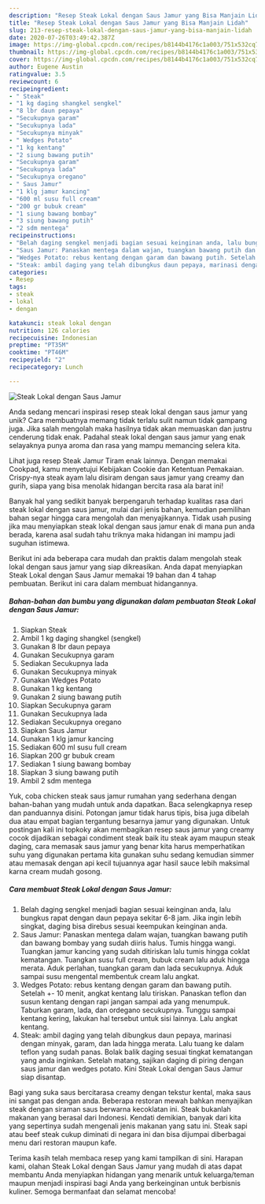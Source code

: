 ```yaml
---
description: "Resep Steak Lokal dengan Saus Jamur yang Bisa Manjain Lidah"
title: "Resep Steak Lokal dengan Saus Jamur yang Bisa Manjain Lidah"
slug: 213-resep-steak-lokal-dengan-saus-jamur-yang-bisa-manjain-lidah
date: 2020-07-26T03:49:42.387Z
image: https://img-global.cpcdn.com/recipes/b8144b4176c1a003/751x532cq70/steak-lokal-dengan-saus-jamur-foto-resep-utama.jpg
thumbnail: https://img-global.cpcdn.com/recipes/b8144b4176c1a003/751x532cq70/steak-lokal-dengan-saus-jamur-foto-resep-utama.jpg
cover: https://img-global.cpcdn.com/recipes/b8144b4176c1a003/751x532cq70/steak-lokal-dengan-saus-jamur-foto-resep-utama.jpg
author: Eugene Austin
ratingvalue: 3.5
reviewcount: 6
recipeingredient:
- " Steak"
- "1 kg daging shangkel sengkel"
- "8 lbr daun pepaya"
- "Secukupnya garam"
- "Secukupnya lada"
- "Secukupnya minyak"
- " Wedges Potato"
- "1 kg kentang"
- "2 siung bawang putih"
- "Secukupnya garam"
- "Secukupnya lada"
- "Secukupnya oregano"
- " Saus Jamur"
- "1 klg jamur kancing"
- "600 ml susu full cream"
- "200 gr bubuk cream"
- "1 siung bawang bombay"
- "3 siung bawang putih"
- "2 sdm mentega"
recipeinstructions:
- "Belah daging sengkel menjadi bagian sesuai keinginan anda, lalu bungkus rapat dengan daun pepaya sekitar 6-8 jam. Jika ingin lebih singkat, daging bisa direbus sesuai keempukan keinginan anda."
- "Saus Jamur: Panaskan mentega dalam wajan, tuangkan bawang putih dan bawang bombay yang sudah diiris halus. Tumis hingga wangi. Tuangkan jamur kancing yang sudah ditiriskan lalu tumis hingga coklat kematangan. Tuangkan susu full cream, bubuk cream lalu aduk hingga merata. Aduk perlahan, tuangkan garam dan lada secukupnya. Aduk sampai susu mengental membentuk cream lalu angkat."
- "Wedges Potato: rebus kentang dengan garam dan bawang putih. Setelah +- 10 menit, angkat kentang lalu tiriskan. Panaskan teflon dan susun kentang dengan rapi jangan sampai ada yang menumpuk. Taburkan garam, lada, dan ordegano secukupnya. Tunggu sampai kentang kering, lakukan hal tersebut untuk sisi lainnya. Lalu angkat kentang."
- "Steak: ambil daging yang telah dibungkus daun pepaya, marinasi dengan minyak, garam, dan lada hingga merata. Lalu tuang ke dalam teflon yang sudah panas. Bolak balik daging sesuai tingkat kematangan yang anda inginkan. Setelah matang, sajikan daging di piring dengan saus jamur dan wedges potato. Kini Steak Lokal dengan Saus Jamur siap disantap."
categories:
- Resep
tags:
- steak
- lokal
- dengan

katakunci: steak lokal dengan 
nutrition: 126 calories
recipecuisine: Indonesian
preptime: "PT35M"
cooktime: "PT46M"
recipeyield: "2"
recipecategory: Lunch

---
```



![Steak Lokal dengan Saus Jamur](https://img-global.cpcdn.com/recipes/b8144b4176c1a003/751x532cq70/steak-lokal-dengan-saus-jamur-foto-resep-utama.jpg)

Anda sedang mencari inspirasi resep steak lokal dengan saus jamur yang unik? Cara membuatnya memang tidak terlalu sulit namun tidak gampang juga. Jika salah mengolah maka hasilnya tidak akan memuaskan dan justru cenderung tidak enak. Padahal steak lokal dengan saus jamur yang enak selayaknya punya aroma dan rasa yang mampu memancing selera kita.

Lihat juga resep Steak Jamur Tiram enak lainnya. Dengan memakai Cookpad, kamu menyetujui Kebijakan Cookie dan Ketentuan Pemakaian. Crispy-nya steak ayam lalu disiram dengan saus jamur yang creamy dan gurih, siapa yang bisa menolak hidangan bercita rasa ala barat ini!

Banyak hal yang sedikit banyak berpengaruh terhadap kualitas rasa dari steak lokal dengan saus jamur, mulai dari jenis bahan, kemudian pemilihan bahan segar hingga cara mengolah dan menyajikannya. Tidak usah pusing jika mau menyiapkan steak lokal dengan saus jamur enak di mana pun anda berada, karena asal sudah tahu triknya maka hidangan ini mampu jadi suguhan istimewa.


Berikut ini ada beberapa cara mudah dan praktis dalam mengolah steak lokal dengan saus jamur yang siap dikreasikan. Anda dapat menyiapkan Steak Lokal dengan Saus Jamur memakai 19 bahan dan 4 tahap pembuatan. Berikut ini cara dalam membuat hidangannya.

<!--inarticleads1-->

##### Bahan-bahan dan bumbu yang digunakan dalam pembuatan Steak Lokal dengan Saus Jamur:

1. Siapkan  Steak
1. Ambil 1 kg daging shangkel (sengkel)
1. Gunakan 8 lbr daun pepaya
1. Gunakan Secukupnya garam
1. Sediakan Secukupnya lada
1. Gunakan Secukupnya minyak
1. Gunakan  Wedges Potato
1. Gunakan 1 kg kentang
1. Gunakan 2 siung bawang putih
1. Siapkan Secukupnya garam
1. Gunakan Secukupnya lada
1. Sediakan Secukupnya oregano
1. Siapkan  Saus Jamur
1. Gunakan 1 klg jamur kancing
1. Sediakan 600 ml susu full cream
1. Siapkan 200 gr bubuk cream
1. Sediakan 1 siung bawang bombay
1. Siapkan 3 siung bawang putih
1. Ambil 2 sdm mentega


Yuk, coba chicken steak saus jamur rumahan yang sederhana dengan bahan-bahan yang mudah untuk anda dapatkan. Baca selengkapnya resep dan panduannya disini. Potongan jamur tidak harus tipis, bisa juga dibelah dua atau empat bagian tergantung besarnya jamur yang digunakan. Untuk postingan kali ini topkoky akan membagikan resep saus jamur yang creamy cocok dijadikan sebagai condiment steak baik itu steak ayam maupun steak daging, cara memasak saus jamur yang benar kita harus memperhatikan suhu yang digunakan pertama kita gunakan suhu sedang kemudian simmer atau memasak dengan api kecil tujuannya agar hasil sauce lebih maksimal karna cream mudah gosong. 

<!--inarticleads2-->

##### Cara membuat Steak Lokal dengan Saus Jamur:

1. Belah daging sengkel menjadi bagian sesuai keinginan anda, lalu bungkus rapat dengan daun pepaya sekitar 6-8 jam. Jika ingin lebih singkat, daging bisa direbus sesuai keempukan keinginan anda.
1. Saus Jamur: Panaskan mentega dalam wajan, tuangkan bawang putih dan bawang bombay yang sudah diiris halus. Tumis hingga wangi. Tuangkan jamur kancing yang sudah ditiriskan lalu tumis hingga coklat kematangan. Tuangkan susu full cream, bubuk cream lalu aduk hingga merata. Aduk perlahan, tuangkan garam dan lada secukupnya. Aduk sampai susu mengental membentuk cream lalu angkat.
1. Wedges Potato: rebus kentang dengan garam dan bawang putih. Setelah +- 10 menit, angkat kentang lalu tiriskan. Panaskan teflon dan susun kentang dengan rapi jangan sampai ada yang menumpuk. Taburkan garam, lada, dan ordegano secukupnya. Tunggu sampai kentang kering, lakukan hal tersebut untuk sisi lainnya. Lalu angkat kentang.
1. Steak: ambil daging yang telah dibungkus daun pepaya, marinasi dengan minyak, garam, dan lada hingga merata. Lalu tuang ke dalam teflon yang sudah panas. Bolak balik daging sesuai tingkat kematangan yang anda inginkan. Setelah matang, sajikan daging di piring dengan saus jamur dan wedges potato. Kini Steak Lokal dengan Saus Jamur siap disantap.


Bagi yang suka saus bercitarasa creamy dengan tekstur kental, maka saus ini sangat pas dengan anda. Beberapa restoran mewah bahkan menyajikan steak dengan siraman saus berwarna kecoklatan ini. Steak bukanlah makanan yang berasal dari Indonesi. Kendati demikian, banyak dari kita yang sepertinya sudah mengenali jenis makanan yang satu ini. Steak sapi atau beef steak cukup diminati di negara ini dan bisa dijumpai diberbagai menu dari restoran maupun kafe. 

Terima kasih telah membaca resep yang kami tampilkan di sini. Harapan kami, olahan Steak Lokal dengan Saus Jamur yang mudah di atas dapat membantu Anda menyiapkan hidangan yang menarik untuk keluarga/teman maupun menjadi inspirasi bagi Anda yang berkeinginan untuk berbisnis kuliner. Semoga bermanfaat dan selamat mencoba!
